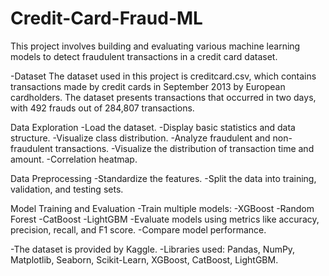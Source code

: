 # Credit-Card-Fraud-ML

This project involves building and evaluating various machine learning models to detect fraudulent transactions in a credit card dataset.

-Dataset The dataset used in this project is creditcard.csv, which contains transactions made by credit cards in September 2013 by European cardholders. The dataset presents transactions that occurred in two days, with 492 frauds out of 284,807 transactions.

Data Exploration
-Load the dataset. -Display basic statistics and data structure. -Visualize class distribution. -Analyze fraudulent and non-fraudulent transactions. -Visualize the distribution of transaction time and amount. -Correlation heatmap.

Data Preprocessing
-Standardize the features. -Split the data into training, validation, and testing sets.

Model Training and Evaluation
-Train multiple models:  -XGBoost -Random Forest -CatBoost -LightGBM -Evaluate models using metrics like accuracy, precision, recall, and F1 score. -Compare model performance.

-The dataset is provided by Kaggle. -Libraries used: Pandas, NumPy, Matplotlib, Seaborn, Scikit-Learn, XGBoost, CatBoost, LightGBM.

